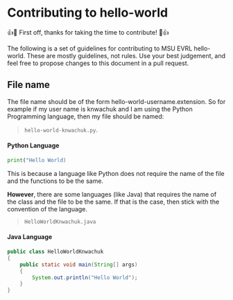# Contributing to hello-world

:+1::tada: First off, thanks for taking the time to contribute! :tada::+1:

The following is a set of guidelines for contributing to MSU EVRL hello-world. These are mostly guidelines, not rules. Use your best judgement, and feel free to propose changes to this document in a pull request.

## File name

The file name should be of the form hello-world-username.extension. So for example if my user name is knwachuk and I am using the Python Programming language, then my file should be named:

>`hello-world-knwachuk.py`.

#### Python Language 
```Python
print("Hello World)
```
This is because a language like Python does not require the name of the file and the functions to be the same.

**However**, there are some languages (like Java) that requires the name of the class and the file to be the same. If that is the case, then stick with the convention of the language.

>`HelloWorldKnwachuk.java`

#### Java Language
```Java
public class HelloWorldKnwachuk
{
    public static void main(String[] args)
    {
        System.out.println("Hello World");
    }
}
```
